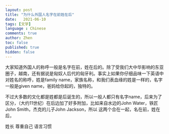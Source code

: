 ```yaml
---
layout: post
title: "为什么外国人名字在前姓在后"
date:   2021-06-10
tags: [文学]
language : Chinese
comments: true
author: Zhen
toc: false
published: true
hidden: false
---
```

大家知道外国人的称呼一般是名字在前，姓在后的。除了受我们大中华影响的东亚圈子，越南，还有据说是匈奴人后代的匈牙利。事实上如果你仔细品味一下英语中对姓名的称呼，姓是family name，家族名称，和我们表血缘的姓是一样的，名字一般是given name，爸妈给你起的，独特的。

不过大多数的文化都是姓都是后诞生的，所以一般人都只有名字name，后来为了区分，（大约11世纪）在后边加了好多附加，比如来自水边的John Water，铁匠John Smith，杰克的儿子John Jackson，所以
这两个合在一起，名在前，姓在后，


姓长
尊重自己
语言习惯
<!--stackedit_data:
eyJoaXN0b3J5IjpbODcxMTE0MTQ2LC0xNjEwODM5NTcsNzA2MT
E0NjRdfQ==
-->